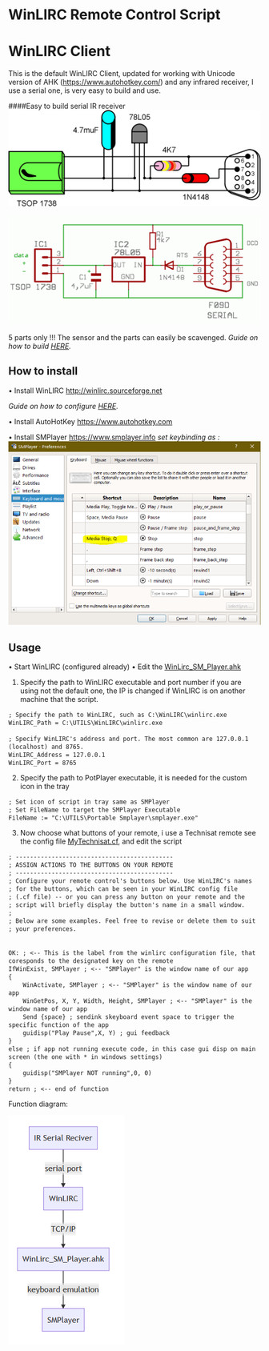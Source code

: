 ﻿# WinLIRC Remote Control Script



# WinLIRC Client
This is the default WinLIRC Client, updated for working with Unicode version of AHK (https://www.autohotkey.com/) and any infrared receiver, I use a serial one, is very easy to build and use.

####Easy to build serial IR receiver
![Schematic](WinLIRC/Schematic1.png)

![Schematic](WinLIRC/Schematic2.gif)

5 parts only !!! The sensor and the parts can easily be scavenged.
*Guide on how to build [HERE](http://web.archive.org/web/20061022051641/lnx.manoweb.com/lirc/?partType=section&partName=introduction).*

## How to install

• Install WinLIRC http://winlirc.sourceforge.net

*Guide on how to configure [HERE](http://winlirc.sourceforge.net/usageguide.html).*

• Install AutoHotKey https://www.autohotkey.com

• Install SMPlayer https://www.smplayer.info
*set keybinding as :
![KeyBindings](SMPlayer_REMOTE_SHORTCUTS_1.PNG)*

## Usage

• Start WinLIRC (configured already)
• Edit the [WinLirc_SM_Player.ahk](WinLirc_SM_Player.ahk)

1. Specify the path to WinLIRC executable and port number if you are using not the default one, the IP is changed if WinLIRC is on another machine that the script.
```autohotkey
; Specify the path to WinLIRC, such as C:\WinLIRC\winlirc.exe
WinLIRC_Path = C:\UTILS\WinLIRC\winlirc.exe

; Specify WinLIRC's address and port. The most common are 127.0.0.1 (localhost) and 8765.
WinLIRC_Address = 127.0.0.1
WinLIRC_Port = 8765
```
2. Specify the path to PotPlayer executable, it is needed for the custom icon in the tray
```autohotkey
; Set icon of script in tray same as SMPlayer
; Set FileName to target the SMPlayer Executable
FileName := "C:\UTILS\Portable Smplayer\smplayer.exe" 
```
3. Now choose what buttons of your remote, i use a Technisat remote see the config file [MyTechnisat.cf](WinLIRC/MyTechnisat.cf), and edit the script

```autohotkey
; --------------------------------------------
; ASSIGN ACTIONS TO THE BUTTONS ON YOUR REMOTE
; --------------------------------------------
; Configure your remote control's buttons below. Use WinLIRC's names
; for the buttons, which can be seen in your WinLIRC config file
; (.cf file) -- or you can press any button on your remote and the
; script will briefly display the button's name in a small window.
; 
; Below are some examples. Feel free to revise or delete them to suit
; your preferences.


OK: ; <-- This is the label from the winlirc configuration file, that coresponds to the designated key on the remote
IfWinExist, SMPlayer ; <-- "SMPlayer" is the window name of our app
{
	WinActivate, SMPlayer ; <-- "SMPlayer" is the window name of our app
	WinGetPos, X, Y, Width, Height, SMPlayer ; <-- "SMPlayer" is the window name of our app
	Send {space} ; sendink skeyboard event space to trigger the specific function of the app 
	guidisp("Play Pause",X, Y) ; gui feedback 
}
else ; if app not running execute code, in this case gui disp on main screen (the one with * in windows settings)
{
	guidisp("SMPlayer NOT running",0, 0)
}
return ; <-- end of function
```

Function diagram:

![Diagram](DiagramSM.PNG)
